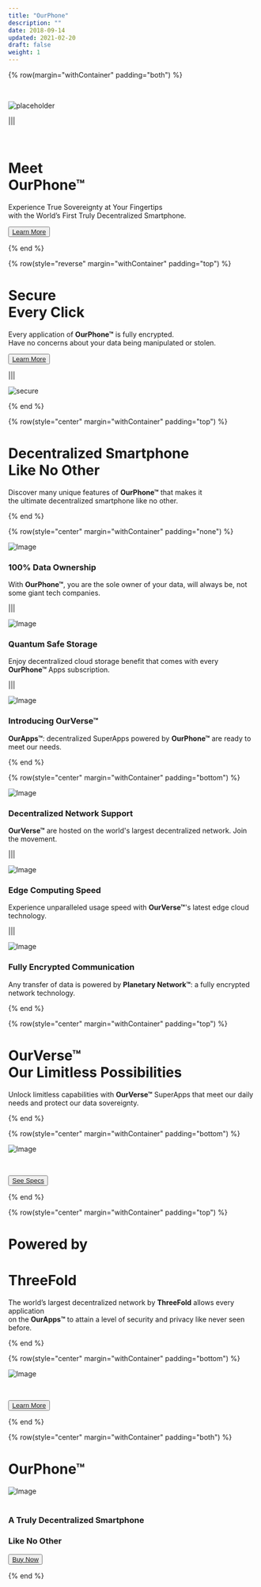 ```yaml
---
title: "OurPhone"
description: ""
date: 2018-09-14
updated: 2021-02-20
draft: false
weight: 1
---
```

<div class="container mx-auto"> 
<!-- section 1 (header) -->

{% row(margin="withContainer" padding="both") %}

<br>

![placeholder](./img/placeholder.png#mx-auto)


|||

<br>

# Meet<br> OurPhone&trade;


Experience True Sovereignty at Your Fingertips <br>
with the World’s First Truly Decentralized Smartphone.

<button>[Learn More](/specs)</button>

{% end %}

<!-- section 2 security -->

{% row(style="reverse" margin="withContainer" padding="top") %}

# Secure<br> Every Click
 

Every application of __OurPhone&trade;__ is fully encrypted. <br>
Have no concerns about your data being manipulated or stolen.

<button>[Learn More](/technology)</button>

|||

![secure](./img/secure.png#mx-auto)

{% end %}

<!-- section 3 features title -->

{% row(style="center" margin="withContainer" padding="top") %}

# Decentralized Smartphone <br> Like No Other


Discover many unique features of __OurPhone&trade;__ that makes it <br>the ultimate decentralized smartphone like no other.

{% end %}

{% row(style="center" margin="withContainer" padding="none") %}

![Image](./img/data.png#sm#mx-auto)
### 100% Data Ownership
With __OurPhone&trade;__, you are the sole owner of your data, will always be, not some giant tech companies.

|||

![Image](./img/qss.png#sm#mx-auto)
### Quantum Safe Storage
Enjoy decentralized cloud storage benefit that comes with every __OurPhone&trade;__ Apps subscription.

|||

![Image](./img/ourapps.png#sm#mx-auto)
### Introducing __OurVerse&trade;__
__OurApps&trade;__: decentralized SuperApps powered by  __OurPhone&trade;__ are ready to meet our needs.

{% end %}

{% row(style="center" margin="withContainer" padding="bottom") %}

![Image](./img/decentralized.png#sm#mx-auto)
### Decentralized Network Support
__OurVerse&trade;__ are hosted on the world's largest decentralized network. Join the movement.

|||

![Image](./img/edge.png#sm#mx-auto)
### Edge Computing Speed
Experience unparalleled usage speed with __OurVerse&trade;__'s latest edge cloud technology.


|||

![Image](./img/planetary.png#sm#mx-auto)
### Fully Encrypted Communication
Any transfer of data is powered by __Planetary Network&trade;__: a fully encrypted network technology.

{% end %}

<!-- section 5 apps -->

{% row(style="center" margin="withContainer" padding="top") %}

# OurVerse&trade; <br> Our Limitless Possibilities

Unlock limitless capabilities with __OurVerse&trade;__ SuperApps that meet our daily needs and protect our data sovereignty.

{% end %}

{% row(style="center" margin="withContainer" padding="bottom") %}

![Image](./img/manyapps.png#mx-auto)

<br>

<button>[See Specs](/specs)</button>

{% end %}

<!-- section 5 apps -->

{% row(style="center" margin="withContainer" padding="top") %}

# Powered by
# ThreeFold

The world’s largest decentralized network by __ThreeFold__ allows every application<br> on the __OurApps&trade;__ to attain a level of security and privacy like never seen before.

{% end %}

{% row(style="center" margin="withContainer" padding="bottom") %}

![Image](./img/tf.png#mx-auto)

<br>

<button>[Learn More](/technology)</button>

{% end %}


<!-- section 6 Buy -->

{% row(style="center" margin="withContainer" padding="both") %}

# OurPhone&trade;

![Image](./img/placeholder.png#medium#mx-auto)
<br>
<br>

### __A Truly Decentralized Smartphone__ 
### __Like No Other__


<button>[Buy Now](/buynow)</button>



{% end %}

</div>